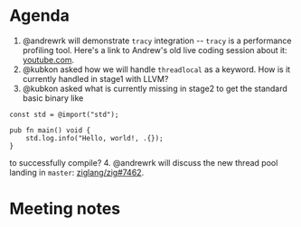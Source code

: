 # Agenda

1. @andrewrk will demonstrate `tracy` integration -- `tracy` is a performance profiling tool. Here's a link to Andrew's old live coding session about it: [youtube.com](https://youtu.be/c0LRjqgtKS0).
2. @kubkon asked how we will handle `threadlocal` as a keyword. How is it currently handled in stage1 with LLVM?
3. @kubkon asked what is currently missing in stage2 to get the standard basic binary like

```zig
const std = @import("std");

pub fn main() void {
    std.log.info("Hello, world!, .{});
}
```

to successfully compile?
4. @andrewrk will discuss the new thread pool landing in `master`: [ziglang/zig#7462](https://github.com/ziglang/zig/pull/7462).

# Meeting notes
